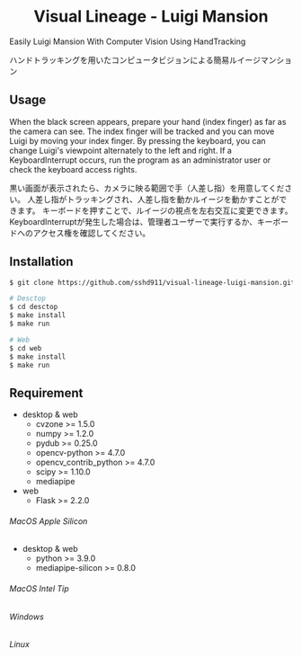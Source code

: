 <h1 align='center'>Visual Lineage - Luigi Mansion</h1>

Easily Luigi Mansion With Computer Vision Using HandTracking

ハンドトラッキングを用いたコンピュータビジョンによる簡易ルイージマンション

## Usage

When the black screen appears, prepare your hand (index finger) as far as the camera can see. 
The index finger will be tracked and you can move Luigi by moving your index finger.
By pressing the keyboard, you can change Luigi's viewpoint alternately to the left and right.
If a KeyboardInterrupt occurs, run the program as an administrator user or check the keyboard access rights.

黒い画面が表示されたら、カメラに映る範囲で手（人差し指）を用意してください。
人差し指がトラッキングされ、人差し指を動かルイージを動かすことができます。
キーボードを押すことで、ルイージの視点を左右交互に変更できます。
KeyboardInterruptが発生した場合は、管理者ユーザーで実行するか、キーボードへのアクセス権を確認してください。

## Installation

```bash
$ git clone https://github.com/sshd911/visual-lineage-luigi-mansion.git && cd visual-lineage-luigi-mansion

# Desctop
$ cd desctop
$ make install
$ make run

# Web
$ cd web
$ make install
$ make run
```

## Requirement

- desktop & web
  - cvzone >= 1.5.0
  - numpy >= 1.2.0
  - pydub >= 0.25.0
  - opencv-python >= 4.7.0
  - opencv_contrib_python >= 4.7.0
  - scipy >= 1.10.0
  - mediapipe
- web
  - Flask >= 2.2.0

###### MacOS Apple Silicon

- desktop & web
  - python >= 3.9.0
  - mediapipe-silicon >= 0.8.0

###### MacOS Intel Tip

###### Windows

###### Linux
